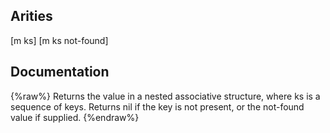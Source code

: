 ## Arities
[m ks]
[m ks not-found]

## Documentation
{%raw%}
Returns the value in a nested associative structure,
  where ks is a sequence of keys. Returns nil if the key
  is not present, or the not-found value if supplied.
{%endraw%}
